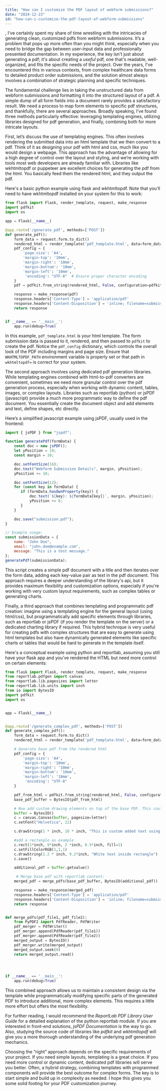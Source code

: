 ```yaml
---
title: "How can I customize the PDF layout of webform submissions?"
date: "2024-12-23"
id: "how-can-i-customize-the-pdf-layout-of-webform-submissions"
---
```


,  I’ve certainly spent my share of time wrestling with the intricacies of generating clean, customized pdfs from webform submissions. It’s a problem that pops up more often than you might think, especially when you need to bridge the gap between user-input data and professionally presented documentation. In my experience, the key isn't just about generating a pdf; it's about creating a *useful* pdf, one that's readable, well-organized, and fits the specific needs of the project. Over the years, I've encountered this in various contexts, from complex healthcare data forms to detailed product order submissions, and the solution almost always involves a combination of strategic planning and specific techniques.

The fundamental challenge lies in taking the unstructured data from webform submissions and formatting it into the structured layout of a pdf. A simple dump of all form fields into a document rarely provides a satisfactory result. We need a process to map form elements to specific pdf structures, and thankfully, there are several approaches. Broadly speaking, I’ve found three methods particularly effective: leveraging templating engines, utilizing libraries designed for pdf generation, and finally, combining both for more intricate layouts.

First, let’s discuss the use of templating engines. This often involves rendering the submitted data into an html template that we then convert to a pdf. Think of it as designing your pdf with html and css, much like you would design a webpage. This approach has the advantage of allowing for a high degree of control over the layout and styling, and we’re working with tools most web developers are already familiar with. Libraries like wkhtmltopdf or puppeteer are excellent choices for generating the pdf from the html. You basically feed them the rendered html, and they output the pdf.

Here's a basic python example using flask and wkhtmltopdf. Note that you’ll need to have wkhtmltopdf installed on your system for this to work:

```python
from flask import Flask, render_template, request, make_response
import pdfkit
import os

app = Flask(__name__)

@app.route('/generate_pdf', methods=['POST'])
def generate_pdf():
    form_data = request.form.to_dict()
    rendered_html = render_template('pdf_template.html', data=form_data)
    pdf_config = {
        'page-size': 'A4',
        'margin-top': '10mm',
        'margin-right': '10mm',
        'margin-bottom': '10mm',
        'margin-left': '10mm',
         'encoding': "UTF-8"  # Ensure proper character encoding
    }
    pdf = pdfkit.from_string(rendered_html, False, configuration=pdfkit.configuration(wkhtmltopdf=os.getenv('WKHTMLTOPDF_PATH', '/usr/local/bin/wkhtmltopdf')), options=pdf_config)

    response = make_response(pdf)
    response.headers['Content-Type'] = 'application/pdf'
    response.headers['Content-Disposition'] = 'inline; filename=submission.pdf'
    return response


if __name__ == '__main__':
    app.run(debug=True)
```

In this example, `pdf_template.html` is your html template. The form submission data is passed to it, rendered, and then passed to `pdfkit` to create the pdf. Notice the `pdf_config` dictionary, which controls the overall look of the PDF including margins and page size. Ensure that `WKHTMLTOPDF_PATH` environment variable is properly set or that path in `wkhtmltopdf=` is correct for your system.

The second approach involves using dedicated pdf generation libraries. While templating engines combined with html-to-pdf converters are convenient, sometimes we need more granular control over the pdf generation process, especially when working with dynamic content, tables, images, or complex layouts. Libraries such as reportlab (python) or jsPDF (javascript) provide a much more programmatic way to define the pdf document. You essentially create the document object and add elements and text, define shapes, etc directly.

Here’s a simplified javascript example using jsPDF, usually used in the frontend:

```javascript
import { jsPDF } from "jspdf";

function generatePdf(formData) {
    const doc = new jsPDF();
    let yPosition = 10;
    const margin = 10;

    doc.setFontSize(16);
    doc.text("Webform Submission Details", margin, yPosition);
    yPosition += 10;

    doc.setFontSize(12);
    for (const key in formData) {
       if (formData.hasOwnProperty(key)) {
           doc.text(`${key}: ${formData[key]}`, margin, yPosition);
           yPosition += 8;
       }
    }

    doc.save("submission.pdf");
}

// Example usage:
const submissionData = {
    name: "John Doe",
    email: "john.doe@example.com",
    message: "This is a test message."
};
generatePdf(submissionData);

```

This script creates a simple pdf document with a title and then iterates over the form data, adding each key-value pair as text in the pdf document. This approach requires a deeper understanding of the library's api, but it provides maximum flexibility and customization options, especially if you're working with very custom layout requirements, such as complex tables or generating charts.

Finally, a third approach that combines templating and programmatic pdf creation: imagine using a templating engine for the general layout (using html/css), but programmatically add specific elements through libraries, such as reportlab or jsPDF (if you render the template on the server) or a dedicated charting library if required.  This hybrid technique is very useful for creating pdfs with complex structures that are easy to generate using html templates but also have dynamically generated elements like specific charts or tables that would be hard to generate in the template itself.

Here's a conceptual example using python and reportlab, assuming you still have your flask app and you’ve rendered the HTML but need more control on certain elements:

```python
from flask import Flask, render_template, request, make_response
from reportlab.pdfgen import canvas
from reportlab.lib.pagesizes import letter
from reportlab.lib.units import inch
from io import BytesIO
import pdfkit
import os


app = Flask(__name__)


@app.route('/generate_complex_pdf', methods=['POST'])
def generate_complex_pdf():
    form_data = request.form.to_dict()
    rendered_html = render_template('pdf_template.html', data=form_data)

    # Generate base pdf from the rendered html
    pdf_config = {
        'page-size': 'A4',
        'margin-top': '10mm',
        'margin-right': '10mm',
        'margin-bottom': '10mm',
        'margin-left': '10mm',
         'encoding': "UTF-8"
    }

    pdf_from_html = pdfkit.from_string(rendered_html, False, configuration=pdfkit.configuration(wkhtmltopdf=os.getenv('WKHTMLTOPDF_PATH', '/usr/local/bin/wkhtmltopdf')), options=pdf_config)
    base_pdf_buffer = BytesIO(pdf_from_html)

    # Now add custom drawing elements on top of the base PDF. This could be charts, dynamic tables, etc
    buffer = BytesIO()
    c = canvas.Canvas(buffer, pagesize=letter)
    c.setFont("Helvetica", 12)

    c.drawString(1 * inch, 10 * inch, "This is custom added text using reportlab.")

    #add a rectangle as example
    c.rect(1*inch, 9*inch, 2 *inch, 0.5*inch, fill=1)
    c.setFillColorRGB(1,1,1)
    c.drawString(1.2 * inch, 9.2*inch, "White text inside rectangle")
    c.save()

    additional_pdf = buffer.getvalue()

     # Merge base pdf with reportlab content:
    merged_pdf = merge_pdfs(base_pdf_buffer, BytesIO(additional_pdf))

    response = make_response(merged_pdf)
    response.headers['Content-Type'] = 'application/pdf'
    response.headers['Content-Disposition'] = 'inline; filename=submission_complex.pdf'
    return response


def merge_pdfs(pdf_file1, pdf_file2):
    from PyPDF2 import PdfReader, PdfWriter
    pdf_merger = PdfWriter()
    pdf_merger.append(PdfReader(pdf_file1))
    pdf_merger.append(PdfReader(pdf_file2))
    merged_output = BytesIO()
    pdf_merger.write(merged_output)
    merged_output.seek(0)
    return merged_output.read()




if __name__ == '__main__':
    app.run(debug=True)
```

This combined approach allows us to maintain a consistent design via the template while programmatically modifying specific parts of the generated PDF to introduce additional, more complex elements. This requires a little more effort but offers the most flexibility.

For further reading, I would recommend the *ReportLab PDF Library User Guide* for a detailed explanation of the python reportlab module. If you are interested in front-end solutions, *jsPDF Documentation* is the way to go. Also, studying the source code of libraries like *pdfkit* and *wkhtmltopdf* will give you a more thorough understanding of the underlying pdf generation mechanics.

Choosing the “right” approach depends on the specific requirements of your project. If you need simple layouts, templating is a great choice. If you need more control or dynamic content, dedicated pdf libraries will serve you better. Often, a hybrid strategy, combining templates with programmed components will provide the best outcome for complex forms. The key is to start simple and build up in complexity as needed. I hope this gives you some solid footing for your PDF customization journey.

